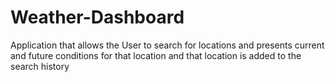 # Weather-Dashboard
Application that allows the User to search for locations and presents current and future conditions for that location and that location is added to the search history
